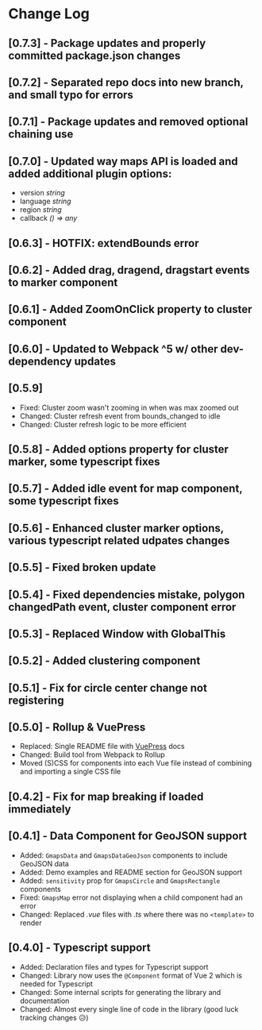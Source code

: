# Change Log

## [0.7.3] - Package updates and properly committed package.json changes
## [0.7.2] - Separated repo docs into new branch, and small typo for errors
## [0.7.1] - Package updates and removed optional chaining use
## [0.7.0] - Updated way maps API is loaded and added additional plugin options:
 - version _string_
 - language _string_
 - region _string_
 - callback _() => any_

## [0.6.3] - HOTFIX: extendBounds error
## [0.6.2] - Added drag, dragend, dragstart events to marker component
## [0.6.1] - Added ZoomOnClick property to cluster component
## [0.6.0] - Updated to Webpack ^5 w/ other dev-dependency updates

## [0.5.9]
- Fixed: Cluster zoom wasn't zooming in when was max zoomed out
- Changed: Cluster refresh event from bounds_changed to idle
- Changed: Cluster refresh logic to be more efficient
## [0.5.8] - Added options property for cluster marker, some typescript fixes
## [0.5.7] - Added idle event for map component, some typescript fixes
## [0.5.6] - Enhanced cluster marker options, various typescript related udpates changes
## [0.5.5] - Fixed broken update
## [0.5.4] - Fixed dependencies mistake, polygon changedPath event, cluster component error
## [0.5.3] - Replaced Window with GlobalThis
## [0.5.2] - Added clustering component
## [0.5.1] - Fix for circle center change not registering
## [0.5.0] - Rollup & VuePress
- Replaced: Single README file with [VuePress](https://vuepress.vuejs.org/) docs
- Changed: Build tool from Webpack to Rollup
- Moved (S)CSS for components into each Vue file instead of combining and importing a single CSS file

## [0.4.2] - Fix for map breaking if loaded immediately
## [0.4.1] - Data Component for GeoJSON support
- Added: `GmapsData` and `GmapsDataGeoJson` components to include GeoJSON data
- Added: Demo examples and README section for GeoJSON support
- Added: `sensitivity` prop for `GmapsCircle` and `GmapsRectangle` components
- Fixed: `GmapsMap` error not displaying when a child component had an error
- Changed: Replaced _.vue_ files with _.ts_ where there was no `<template>` to render
## [0.4.0] - Typescript support
- Added: Declaration files and types for Typescript support
- Changed: Library now uses the `@Component` format of Vue 2 which is needed for Typescript
- Changed: Some internal scripts for generating the library and documentation
- Changed: Almost every single line of code in the library (good luck tracking changes 😥)
